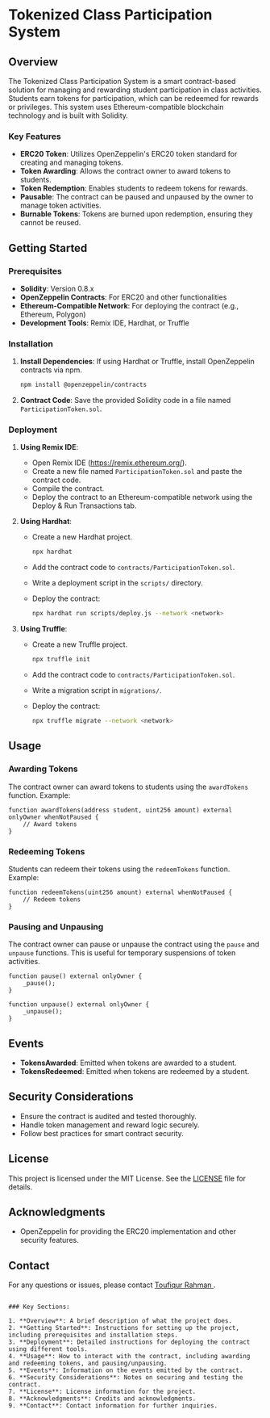 
# Tokenized Class Participation System

## Overview

The Tokenized Class Participation System is a smart contract-based solution for managing and rewarding student participation in class activities. Students earn tokens for participation, which can be redeemed for rewards or privileges. This system uses Ethereum-compatible blockchain technology and is built with Solidity.

### Key Features

- **ERC20 Token**: Utilizes OpenZeppelin's ERC20 token standard for creating and managing tokens.
- **Token Awarding**: Allows the contract owner to award tokens to students.
- **Token Redemption**: Enables students to redeem tokens for rewards.
- **Pausable**: The contract can be paused and unpaused by the owner to manage token activities.
- **Burnable Tokens**: Tokens are burned upon redemption, ensuring they cannot be reused.

## Getting Started

### Prerequisites

- **Solidity**: Version 0.8.x
- **OpenZeppelin Contracts**: For ERC20 and other functionalities
- **Ethereum-Compatible Network**: For deploying the contract (e.g., Ethereum, Polygon)
- **Development Tools**: Remix IDE, Hardhat, or Truffle

### Installation

1. **Install Dependencies**: If using Hardhat or Truffle, install OpenZeppelin contracts via npm.

    ```bash
    npm install @openzeppelin/contracts
    ```

2. **Contract Code**: Save the provided Solidity code in a file named `ParticipationToken.sol`.

### Deployment

1. **Using Remix IDE**:
   - Open Remix IDE (https://remix.ethereum.org/).
   - Create a new file named `ParticipationToken.sol` and paste the contract code.
   - Compile the contract.
   - Deploy the contract to an Ethereum-compatible network using the Deploy & Run Transactions tab.

2. **Using Hardhat**:
   - Create a new Hardhat project.

     ```bash
     npx hardhat
     ```

   - Add the contract code to `contracts/ParticipationToken.sol`.
   - Write a deployment script in the `scripts/` directory.
   - Deploy the contract:

     ```bash
     npx hardhat run scripts/deploy.js --network <network>
     ```

3. **Using Truffle**:
   - Create a new Truffle project.

     ```bash
     npx truffle init
     ```

   - Add the contract code to `contracts/ParticipationToken.sol`.
   - Write a migration script in `migrations/`.
   - Deploy the contract:

     ```bash
     npx truffle migrate --network <network>
     ```

## Usage

### Awarding Tokens

The contract owner can award tokens to students using the `awardTokens` function. Example:

```solidity
function awardTokens(address student, uint256 amount) external onlyOwner whenNotPaused {
    // Award tokens
}
```

### Redeeming Tokens

Students can redeem their tokens using the `redeemTokens` function. Example:

```solidity
function redeemTokens(uint256 amount) external whenNotPaused {
    // Redeem tokens
}
```

### Pausing and Unpausing

The contract owner can pause or unpause the contract using the `pause` and `unpause` functions. This is useful for temporary suspensions of token activities.

```solidity
function pause() external onlyOwner {
    _pause();
}

function unpause() external onlyOwner {
    _unpause();
}
```

## Events

- **TokensAwarded**: Emitted when tokens are awarded to a student.
- **TokensRedeemed**: Emitted when tokens are redeemed by a student.

## Security Considerations

- Ensure the contract is audited and tested thoroughly.
- Handle token management and reward logic securely.
- Follow best practices for smart contract security.

## License

This project is licensed under the MIT License. See the [LICENSE](LICENSE) file for details.

## Acknowledgments

- OpenZeppelin for providing the ERC20 implementation and other security features.

## Contact

For any questions or issues, please contact [Toufiqur Rahman ](mailto:its.toufiqur@gmail.com).

```

### Key Sections:

1. **Overview**: A brief description of what the project does.
2. **Getting Started**: Instructions for setting up the project, including prerequisites and installation steps.
3. **Deployment**: Detailed instructions for deploying the contract using different tools.
4. **Usage**: How to interact with the contract, including awarding and redeeming tokens, and pausing/unpausing.
5. **Events**: Information on the events emitted by the contract.
6. **Security Considerations**: Notes on securing and testing the contract.
7. **License**: License information for the project.
8. **Acknowledgments**: Credits and acknowledgments.
9. **Contact**: Contact information for further inquiries.

